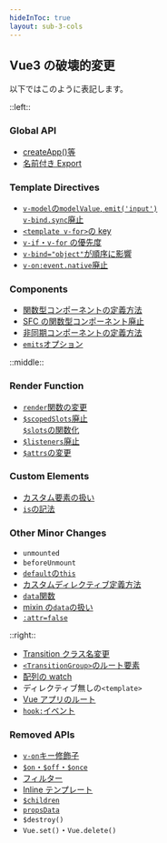 ```yaml
---
hideInToc: true
layout: sub-3-cols
---
```


## Vue3 の破壊的変更

以下ではこのように表記します。

::left::

### Global API

- [createApp()等](https://v3-migration.vuejs.org/breaking-changes/global-api.html)
- [名前付き Export](https://v3-migration.vuejs.org/breaking-changes/global-api-treeshaking.html)

### Template Directives

- [`v-model`の`modelValue`, `emit('input')`](https://v3-migration.vuejs.org/breaking-changes/v-model.html)  
  [`v-bind.sync`廃止](https://v3-migration.vuejs.org/breaking-changes/v-model.html)
- [`<template v-for>`の key](https://v3-migration.vuejs.org/breaking-changes/key-attribute.html)
- [`v-if`・`v-for` の優先度](https://v3-migration.vuejs.org/breaking-changes/v-if-v-for.html)
- [`v-bind="object"`が順序に影響](https://v3-migration.vuejs.org/breaking-changes/v-bind.html)
- [`v-on:event.native`廃止](https://v3-migration.vuejs.org/breaking-changes/v-on-native-modifier-removed.html)

### Components

- [関数型コンポーネントの定義方法](https://v3-migration.vuejs.org/breaking-changes/functional-components.html)
- [SFC の関数型コンポーネント廃止](https://v3-migration.vuejs.org/breaking-changes/functional-components.html)
- [非同期コンポーネントの定義方法](https://v3-migration.vuejs.org/breaking-changes/async-components.html)
- [`emits`オプション](https://v3-migration.vuejs.org/breaking-changes/emits-option.html)

::middle::

### Render Function

- [`render`関数の変更](https://v3-migration.vuejs.org/breaking-changes/render-function-api.html)
- [`$scopedSlots`廃止](https://v3-migration.vuejs.org/breaking-changes/slots-unification.html)  
  [`$slots`の関数化](https://v3-migration.vuejs.org/breaking-changes/slots-unification.html)
- [`$listeners`廃止](https://v3-migration.vuejs.org/breaking-changes/listeners-removed)
- [`$attrs`の変更](https://v3-migration.vuejs.org/breaking-changes/attrs-includes-class-style.md)

### Custom Elements

- [カスタム要素の扱い](https://v3-migration.vuejs.org/breaking-changes/custom-elements-interop.html)
- [`is`の記法](https://v3-migration.vuejs.org/breaking-changes/custom-elements-interop.html#customized-built-in-elements)

### Other Minor Changes

- `unmounted`
- `beforeUnmount`
- [`default`の`this`](https://v3-migration.vuejs.org/breaking-changes/props-default-this.html)
- [カスタムディレクティブ定義方法](https://v3-migration.vuejs.org/breaking-changes/custom-directives.html)
- [`data`関数](https://v3-migration.vuejs.org/breaking-changes/data-option.html)
- [mixin の`data`の扱い](https://v3-migration.vuejs.org/breaking-changes/data-option.html#mixin-merge-behavior-change)
- [`:attr=false`](https://v3-migration.vuejs.org/breaking-changes/attribute-coercion.html)

::right::

- [Transition クラス名変更](https://v3-migration.vuejs.org/breaking-changes/transition.html)
- [`<TransitionGroup>`のルート要素](https://v3-migration.vuejs.org/breaking-changes/transition-group.html)
- [配列の watch](https://v3-migration.vuejs.org/breaking-changes/watch.html)
- ディレクティブ無しの`<template>`
- [Vue アプリのルート](https://v3-migration.vuejs.org/breaking-changes/mount-changes.html)
- [`hook:`イベント](https://v3-migration.vuejs.org/breaking-changes/vnode-lifecycle-events.html)

### Removed APIs

- [`v-on`キー修飾子](https://v3-migration.vuejs.org/breaking-changes/keycode-modifiers.html)
- [`$on`・`$off`・`$once`](https://v3-migration.vuejs.org/breaking-changes/events-api.html)
- [フィルター](https://v3-migration.vuejs.org/breaking-changes/filters.html)
- [Inline テンプレート](https://v3-migration.vuejs.org/breaking-changes/inline-template-attribute.html)
- [`$children`](https://v3-migration.vuejs.org/breaking-changes/children.html)
- [`propsData`](https://v3-migration.vuejs.org/breaking-changes/props-data.html)
- `$destroy()`
- `Vue.set()`・`Vue.delete()`

<style>
.sub-3-cols {
  zoom: 60%;
}
</style>

